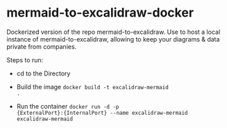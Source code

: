 # mermaid-to-excalidraw-docker
Dockerized version of the repo mermaid-to-excalidraw. Use to host a local instance of mermaid-to-excalidraw, allowing to keep your diagrams & data private from companies.  

Steps to run:
- cd to the Directory
- Build the image
<code>docker build -t excalidraw-mermaid .</code>

- Run the container
<code>docker run -d -p {ExternalPort}:{InternalPort} --name excalidraw-mermaid excalidraw-mermaid</code>
